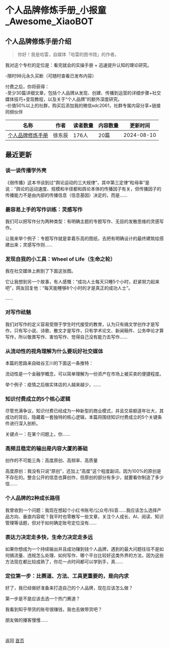 # 个人品牌修炼手册_小报童_Awesome_XiaoBOT

## 个人品牌修炼手册介绍
> 你好！我是哈雷，自媒体「哈雷的图书馆」的作者。    
    
我对这个专栏的定位是：看完就会的实操手册 + 迅速提升认知的理论研究。    
    
-限时98元永久买断（可随时查看已发布内容）    
    
付费之后，你将获得：    
-至少30篇详细文章，包括个人品牌从发现、创建、传播到运营的详细步骤+社交媒体技巧+变现教程，以及关于“个人品牌”的额外深度研究。    
-价值50%以上的社群，购买后添加我的微信xdc2061，社群专属内容分享+链接同频伙伴  
  


|名称|作者|读者数量|内容数量|更新时间|
|---|---|---|---|---|
|[个人品牌修炼手册](https://xiaobot.net/p/Halley02?refer=0b133df9-27dc-423b-8101-639049001c13)|徐东辰|176人|20篇|2024-08-10|

## 最近更新
### 谈一谈传播学外壳

《弱传播》这本书谈到过“舆论运动的三大规律”，其中第三定律“粒母率”是说：“舆论的运动速度、规模和半径都和舆论本体的传播因子有关，但传播因子的传播能力不是由内部的传播信息（信息基因）决定的，而是......

### 最容易上手的写作训练：灵感写作

我们可以把写作分为两种类型：有明确主题的专题写作、无目的发散思维的灵感写作。

让我来举个例子：专题写作就是拿着乐高的图纸，去把有明确设计的最终建筑给搭建出来；灵感写作则......

### 发现自我的小工具：Wheel of Life（生命之轮）

我在社交媒体上刷到了下面这张图。

它让我想到另一个故事，有人感慨：“成功人士每天只睡5个小时，赶紧努力起来吧”，网友回复他：“每天能睡够8个小时的才是真正的成功人士”。

......

### 对写作祛魅

我们对写作的定义容易受限于学生时代接受的教育，认为只有搞文学创作才是写作，只有写小说、诗歌、散文才是写作，只有学术论文、新闻稿件、公务申论才算写作，所以敬畏写作、害怕写作、觉得自己没有能力去写作......

### 从流动性的视角理解为什么要玩好社交媒体

本篇的思路来自硅谷王川的下面这一条推特：

流动性是一个金融学概念，可以简单理解为一份资产在市场上被买卖的便捷程度。

举个例子：疫情之后做实体店的人越来越少，......

### 知识付费成立的5个核心逻辑

尽管充满争议，知识付费已经成为一种新型的商业模式，并且交易额逐年壮大，其成功的背后，隐藏着一套独特的核心逻辑，本篇将围绕知识付费成立的5个关键条件进行深入剖析。

关键点一：在某个问题上，你......

### 高频且稳定的输出是内容大厦的基础

创作的不可能三角：高度原创、高频率、高质量

高度原创：我没有只说“原创”，还加上“高度”这个程度副词，因为100%的原创是不存在的。整合公开的信息也算创作，但原创的部分有多少，就要看你制造了多少信......

### 个人品牌的2种成长路径

我曾收到一个问题：我现在想起个小红书账号/公众号/抖音......我应该怎么选择产品方向、垂直内容呢？我平时也零散写一些文章，关注个人成长、AI、阅读、知识管理等话题，但对于如何确定账号定位没有......

### 表达力决定走多快，生命力决定走多远

如果你想成为一个持续输出并且成功赚到钱个人品牌，遇到的最大问题往往不是如何搞流量、违规怎么处理、如何写作、哪个平台比较好这类外界的方法，因为这些方法现在都比较成熟了，你花一点时间都可以学到手，真......

### 定位第一步：比赛道、方法、工具更重要的，是向内求

好了，我已经做好准备来打造自己的个人品牌，现在应该怎么做？

第一步是不是应该去选一个热门赛道？

我看到知乎带货的账号很赚钱，我也去做带货吧？

朋友做的播客慢慢......


<a href="https://github.com/Reno9527/awesome-xiaobot" style="color: white; text-decoration: none;">awesome-xiaobot</a>

返回 [首页](../README.md)
